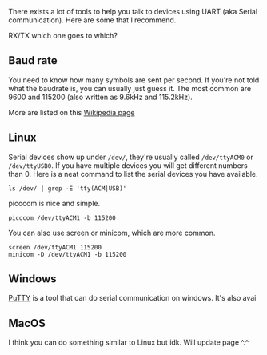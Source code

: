 There exists a lot of tools to help you talk to devices using UART (aka Serial communication). Here are some that I recommend. 

RX/TX which one goes to which?

## Baud rate
You need to know how many symbols are sent per second. If you're not told what the baudrate is, you can usually just guess it. The most common are 9600 and 115200 (also written as 9.6kHz and 115.2kHz).

More are listed on this [Wikipedia page](https://en.wikipedia.org/wiki/Serial_port#Settings)

## Linux
Serial devices show up under `/dev/`, they're usually called `/dev/ttyACM0` or `/dev/ttyUSB0`. If you have multiple devices you will get different numbers than 0. Here is a neat command to list the serial devices you have available.
```
ls /dev/ | grep -E 'tty(ACM|USB)'
```

picocom is nice and simple.
```
picocom /dev/ttyACM1 -b 115200
```

You can also use screen or minicom, which are more common.
```
screen /dev/ttyACM1 115200
minicom -D /dev/ttyACM1 -b 115200
```

## Windows

[PuTTY](https://www.putty.org/) is a tool that can do serial communication on windows. It's also avai

## MacOS

I think you can do something similar to Linux but idk. Will update page ^.^